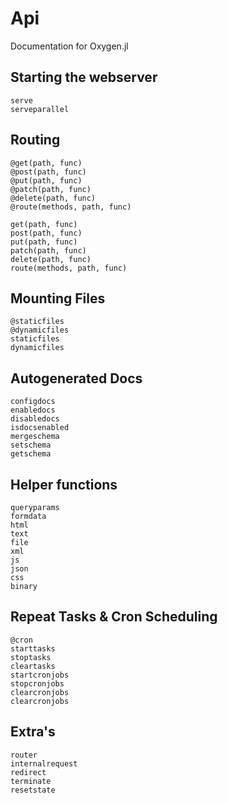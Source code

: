 # Api

Documentation for Oxygen.jl

## Starting the webserver
```@docs 
serve
serveparallel
```

## Routing 

```@docs
@get(path, func)
@post(path, func)
@put(path, func)
@patch(path, func)
@delete(path, func)
@route(methods, path, func)

get(path, func)
post(path, func)
put(path, func)
patch(path, func)
delete(path, func)
route(methods, path, func)
```

## Mounting Files
```@docs
@staticfiles
@dynamicfiles
staticfiles
dynamicfiles
```

## Autogenerated Docs
```@docs
configdocs
enabledocs
disabledocs
isdocsenabled
mergeschema
setschema
getschema
```

## Helper functions 
```@docs 
queryparams
formdata
html
text
file
xml
js
json
css
binary
```

## Repeat Tasks & Cron Scheduling
```@docs 
@cron
starttasks
stoptasks
cleartasks
startcronjobs
stopcronjobs
clearcronjobs
clearcronjobs
```

## Extra's
```@docs 
router
internalrequest
redirect
terminate
resetstate
```
